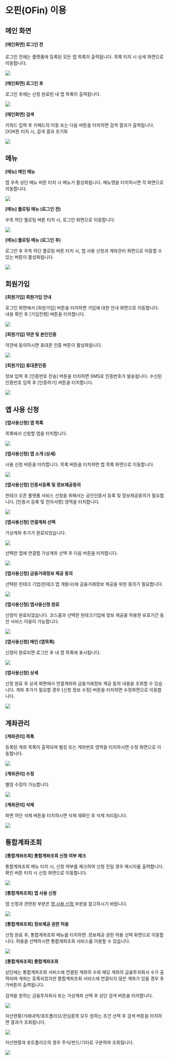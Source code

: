# 오핀\(OFin\) 이용

## 메인 화면

#### \[메인화면\] 로그인 전

로그인 전에는 플랫폼에 등록된 모든 앱 목록이 출력됩니다. 목록 터치 시 상세 화면으로 이동합니다.

![](../../.gitbook/assets/image%20%2826%29.png)

**\[메인화면\] 로그인 후**

로그인 후에는 신청 완료된 내 앱 목록이 출력됩니다. 

![](../../.gitbook/assets/image%20%28103%29.png)

**\[메인화면\] 검색**

키워드 입력 후 키패드의 이동 또는 다음 버튼을 터치하면 검색 결과가 출력됩니다.   
\[X\]버튼 터치 시, 검색 결과 초기화

![](../../.gitbook/assets/image%20%2865%29.png)



## 메뉴

**\[메뉴\] 메인 메뉴**

앱 우측 상단 메뉴 버튼 터치 시 메뉴가 활성화됩니다. 메뉴명을 터치하시면 각 화면으로 이동합니다. 

![](../../.gitbook/assets/image%20%2817%29.png)

**\[메뉴\] 플로팅 메뉴 \(로그인 전\)**

우측 하단 플로팅 버튼 터치 시, 로그인 화면으로 이동합니다. 

![](../../.gitbook/assets/image%20%2838%29.png)

**\[메뉴\] 플로팅 메뉴 \(로그인 후\)**

로그인 후 우측 하단 플로팅 버튼 터치 시, 앱 사용 신청과 계좌관리 화면으로 이동할 수 있는 버튼이 활성화됩니다.

![](../../.gitbook/assets/image%20%2890%29.png)



## 회원가입

**\[회원가입\] 회원가입 안내**

로그인 화면에서 \[회원가입\] 버튼을 터치하면 가입에 대한 안내 화면으로 이동합니다. 내용 확인 후 \[가입진행\] 버튼을 터치합니다.

![](../../.gitbook/assets/image%20%2811%29.png)

**\[회원가입\] 약관 및 본인인증**

약관에 동의하시면 휴대폰 인증 버튼이 활성화됩니다. 

![](../../.gitbook/assets/image%20%2868%29.png)

**\[회원가입\] 휴대폰인증**

정보 입력 후 \[인증번호 전송\] 버튼을 터치하면 SMS로 인증번호가 발송됩니다. 수신된 인증번호 입력 후 \[인증하기\] 버튼을 터치합니다.

![](../../.gitbook/assets/image%20%2841%29.png)



## 앱 사용 신청

**\[앱사용신청\] 앱 목록**

목록에서 신청할 앱을 터치합니다.

![](../../.gitbook/assets/image%20%284%29.png)

**\[앱사용신청\] 앱 소개 \(상세\)**

사용 신청 버튼을 터치합니다. 목록 버튼을 터치하면 앱 목록 화면으로 이동합니다. 

![](../../.gitbook/assets/image%20%2849%29.png)

**\[앱사용신청\] 인증서등록 및 정보제공동의**

핀테크 오픈 플랫폼 서비스 신청을 위해서는 공인인증서 등록 및 정보제공동의가 필요합니다. \[인증서 등록 및 전자서명\] 영역을 터치합니다. 

![](../../.gitbook/assets/image%20%2810%29.png)

**\[앱사용신청\] 연결계좌 선택**

가상계좌 추가가 완료되었습니다. 

![](../../.gitbook/assets/image%20%2850%29.png)

선택한 앱에 연결할 가상계좌 선택 후 다음 버튼을 터치합니다.

![](../../.gitbook/assets/image%20%2823%29.png)

**\[앱사용신청\] 금융거래정보 제공 동의**

선택된 핀테크 기업\(핀테크 앱 개발사\)에 금융거래정보 제공을 위한 동의가 필요합니다.

![](../../.gitbook/assets/image%20%2828%29.png)

**\[앱사용신청\] 앱사용신청 완료**

신청이 완료되었습니다. 코스콤과 선택한 핀테크기업에 정보 제공을 허용한 유효기간 동안 서비스 이용이 가능합니다.

![](../../.gitbook/assets/image%20%2897%29.png)

**\[앱사용신청\] 메인 \(앱목록\)**

신청이 완료되면 로그인 후 내 앱 목록에 표시됩니다. 

![](../../.gitbook/assets/image%20%2852%29.png)

**\[앱사용신청\] 상세**

신청 완료 후 상세 화면에서 연결계좌와 금융거래정보 제공 동의 내용을 조회할 수 있습니다. 계좌 추가가 필요할 경우 \[신청 정보 수정\] 버튼을 터치하면 수정화면으로 이동합니다.

![](../../.gitbook/assets/image%20%2832%29.png)



## 계좌관리

**\[계좌관리\] 목록**

등록된 계좌 목록이 출력되며 별칭 또는 계좌번호 영역을 터치하시면 수정 화면으로 이동합니다. 

![](../../.gitbook/assets/image%20%2824%29.png)

**\[계좌관리\] 수정**

별칭 수정이 가능합니다. 

![](../../.gitbook/assets/image%20%2886%29.png)

**\[계좌관리\] 삭제**

화면 하단 삭제 버튼을 터치하시면 삭제 재확인 후 삭제 처리됩니다. 

![](../../.gitbook/assets/image.png)



## 통합계좌조회

**\[통합계좌조회\] 통합계좌조회 신청 여부 체크**

통합계좌조회 메뉴 터치 시, 신청 여부를 체크하여 신청 전일 경우 메시지를 출력합니다. 확인 버튼 터치 시 신청 화면으로 이동합니다. 

![](../../.gitbook/assets/image%20%28117%29.png)

**\[통합계좌조회\] 앱 사용 신청**

앱 신청과 관련된 부분은 [앱 사용 신청 ](https://koscom.gitbook.io/open-api/1/undefined-4/undefined/ofin#undefined-3)부분을 참고하시기 바랍니다. 

![](../../.gitbook/assets/image%20%28111%29.png)

**\[통합계좌조회\] 정보제공 권한 허용**

신청 완료 후, 통합계좌조회 메뉴를 터치하면 .정보제공 권한 허용 선택 화면으로 이동합니다. 허용을 선택하시면 통합계좌조회 서비스를 이용할 수 있습니다.

![](../../.gitbook/assets/image%20%2834%29.png)

**\[통합계좌조회\] 통합계좌조회**

상단에는 통합계좌조회 서비스에 연결된 계좌의 수와 해당 계좌의 금융투자회사 수가 출력되며 계좌는 등록되었지만 통합계좌조회 서비스에 연결되지 않은 계좌가 있을 경우 추가버튼이 출력됩니다.   
검색을 원하는 금융투자회사 또는 가상계좌 선택 후 상단 검색 버튼을 터치합니다.

![](../../.gitbook/assets/image%20%2872%29.png)

자산현황/거래내역/포트폴리오/관심종목 모두 원하는 조건 선택 후 검색 버튼을 터치하면 결과가 조회됩니다. 

![](../../.gitbook/assets/image%20%287%29.png)

자산현황과 포트폴리오의 경우 주식/펀드/기타로 구분하여 조회됩니다.

![](../../.gitbook/assets/image%20%2858%29.png)

